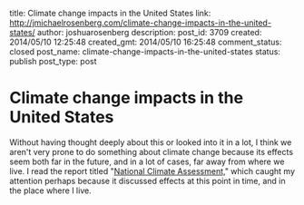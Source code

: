 title: Climate change impacts in the United States
link: http://jmichaelrosenberg.com/climate-change-impacts-in-the-united-states/
author: joshuarosenberg
description: 
post_id: 3709
created: 2014/05/10 12:25:48
created_gmt: 2014/05/10 16:25:48
comment_status: closed
post_name: climate-change-impacts-in-the-united-states
status: publish
post_type: post

# Climate change impacts in the United States

Without having thought deeply about this or looked into it in a lot, I think we aren't very prone to do something about climate change because its effects seem both far in the future, and in a lot of cases, far away from where we live. I read the report titled "[National Climate Assessment,](http://nca2014.globalchange.gov/)" which caught my attention perhaps because it discussed effects at this point in time, and in the place where I live.